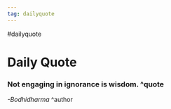 ```yaml
---
tag: dailyquote
---
```


#dailyquote

# Daily Quote

### Not engaging in ignorance is wisdom. ^quote
*-Bodhidharma* ^author
